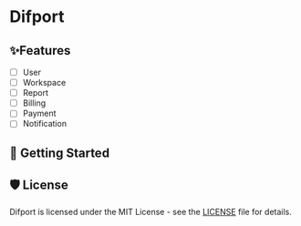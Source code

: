 # Difport

## ✨Features

- [ ] User
- [ ] Workspace
- [ ] Report
- [ ] Billing
- [ ] Payment
- [ ] Notification

## 🚀 Getting Started

## 🛡️ License

Difport is licensed under the MIT License - see the [LICENSE](./LICENSE) file for details.

